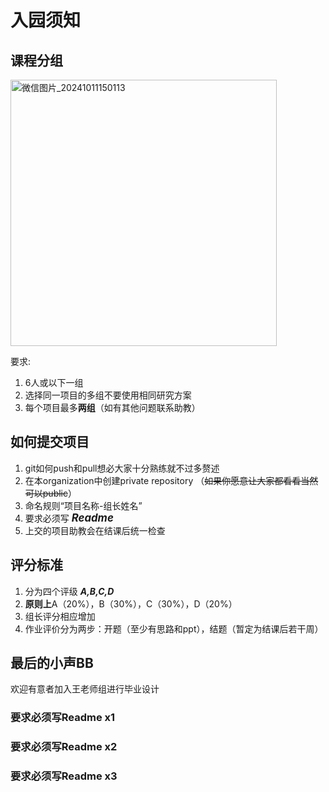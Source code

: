 # 入园须知
## 课程分组
<img width="426" alt="微信图片_20241011150113" src="https://github.com/user-attachments/assets/0e14fcd1-ebef-4d22-a579-834071502bd1">

要求:
1.  6人或以下一组
2. 选择同一项目的多组不要使用相同研究方案
3. 每个项目最多**两组**（如有其他问题联系助教）

## 如何提交项目
1. git如何push和pull想必大家十分熟练就不过多赘述
2. 在本organization中创建private repository （~~如果你愿意让大家都看看当然可以public~~）
3. 命名规则“项目名称-组长姓名”
4. 要求必须写 <big>***Readme***</big>
5. 上交的项目助教会在结课后统一检查
## 评分标准
1. 分为四个评级 ***A,B,C,D***
2. **原则上**A（20%），B（30%），C（30%），D（20%）
3. 组长评分相应增加
4. 作业评价分为两步：开题（至少有思路和ppt），结题（暂定为结课后若干周）
## 最后的小声BB
欢迎有意者加入王老师组进行毕业设计
### 要求必须写Readme x1
### 要求必须写Readme x2
### 要求必须写Readme x3
